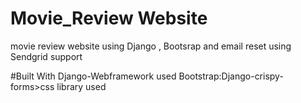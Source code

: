 # Movie_Review Website
   movie review website using Django , Bootsrap and email reset using Sendgrid support 
   
#Built With
   Django-Webframework used
   Bootstrap:Django-crispy-forms>css library used

